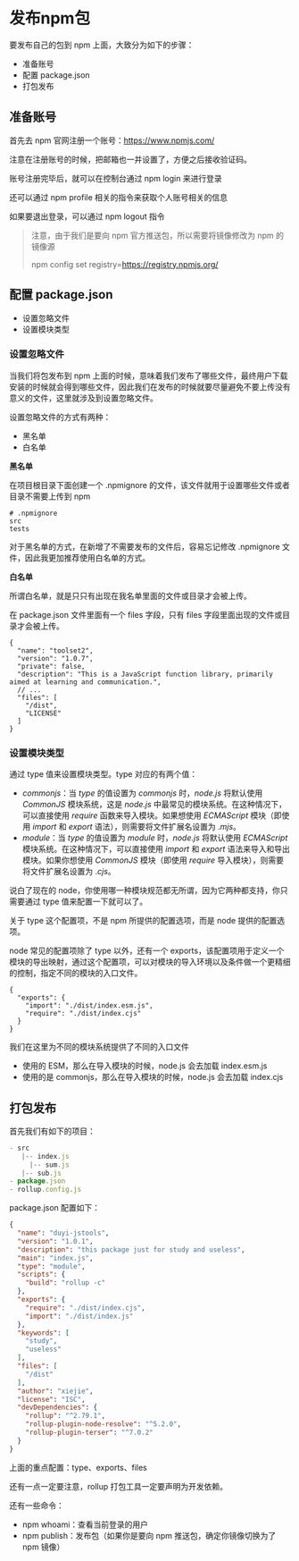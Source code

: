 # 发布npm包

要发布自己的包到 npm 上面，大致分为如下的步骤：

- 准备账号
- 配置 package.json
- 打包发布



## 准备账号

首先去 npm 官网注册一个账号：https://www.npmjs.com/

注意在注册账号的时候，把邮箱也一并设置了，方便之后接收验证码。

账号注册完毕后，就可以在控制台通过 npm login 来进行登录

还可以通过 npm profile 相关的指令来获取个人账号相关的信息

如果要退出登录，可以通过 npm logout 指令

> 注意，由于我们是要向 npm 官方推送包，所以需要将镜像修改为 npm 的镜像源
>
> npm config set registry=https://registry.npmjs.org/



## 配置 package.json

- 设置忽略文件
- 设置模块类型



### 设置忽略文件

当我们将包发布到 npm 上面的时候，意味着我们发布了哪些文件，最终用户下载安装的时候就会得到哪些文件，因此我们在发布的时候就要尽量避免不要上传没有意义的文件，这里就涉及到设置忽略文件。

设置忽略文件的方式有两种：

- 黑名单
- 白名单

**黑名单**

在项目根目录下面创建一个 .npmignore 的文件，该文件就用于设置哪些文件或者目录不需要上传到 npm

```
# .npmignore
src
tests
```

对于黑名单的方式，在新增了不需要发布的文件后，容易忘记修改 .npmignore 文件，因此我更加推荐使用白名单的方式。

**白名单**

所谓白名单，就是只只有出现在我名单里面的文件或目录才会被上传。

在 package.json 文件里面有一个 files 字段，只有 files 字段里面出现的文件或目录才会被上传。

```
{
  "name": "toolset2",
  "version": "1.0.7",
  "private": false,
  "description": "This is a JavaScript function library, primarily aimed at learning and communication.",
  // ...
  "files": [
    "/dist",
    "LICENSE"
  ]
}
```



### 设置模块类型

通过 type 值来设置模块类型。type 对应的有两个值：

- *commonjs*：当 *type* 的值设置为 *commonjs* 时，*node.js* 将默认使用 *CommonJS* 模块系统，这是 *node.js* 中最常见的模块系统。在这种情况下，可以直接使用 *require* 函数来导入模块。如果想使用 *ECMAScript* 模块（即使用 *import* 和 *export* 语法），则需要将文件扩展名设置为 .*mjs*。
- *module*：当 *type* 的值设置为 *module* 时，*node.js* 将默认使用 *ECMAScript* 模块系统。在这种情况下，可以直接使用 *import* 和 *export* 语法来导入和导出模块。如果你想使用 *CommonJS* 模块（即使用 *require* 导入模块），则需要将文件扩展名设置为 .*cjs*。

说白了现在的 node，你使用哪一种模块规范都无所谓，因为它两种都支持，你只需要通过 type 值来配置一下就可以了。

关于 type 这个配置项，不是 npm 所提供的配置选项，而是 node 提供的配置选项。

node 常见的配置项除了 type 以外，还有一个 exports，该配置项用于定义一个模块的导出映射，通过这个配置项，可以对模块的导入环境以及条件做一个更精细的控制，指定不同的模块的入口文件。

```
{
  "exports": {
    "import": "./dist/index.esm.js",
    "require": "./dist/index.cjs"
  }
}
```

我们在这里为不同的模块系统提供了不同的入口文件

- 使用的 ESM，那么在导入模块的时候，node.js 会去加载 index.esm.js
- 使用的是 commonjs，那么在导入模块的时候，node.js 会去加载 index.cjs



## 打包发布

首先我们有如下的项目：

```js
- src
   |-- index.js
	 |-- sum.js
   |-- sub.js
- package.json
- rollup.config.js
```

package.json 配置如下：

```json
{
  "name": "duyi-jstools",
  "version": "1.0.1",
  "description": "this package just for study and useless",
  "main": "index.js",
  "type": "module",
  "scripts": {
    "build": "rollup -c"
  },
  "exports": {
    "require": "./dist/index.cjs",
    "import": "./dist/index.js"
  },
  "keywords": [
    "study",
    "useless"
  ],
  "files": [
    "/dist"
  ],
  "author": "xiejie",
  "license": "ISC",
  "devDependencies": {
    "rollup": "^2.79.1",
    "rollup-plugin-node-resolve": "^5.2.0",
    "rollup-plugin-terser": "^7.0.2"
  }
}

```

上面的重点配置：type、exports、files

还有一点一定要注意，rollup 打包工具一定要声明为开发依赖。

还有一些命令：

- npm whoami：查看当前登录的用户
- npm publish：发布包（如果你是要向 npm 推送包，确定你镜像切换为了 npm 镜像）